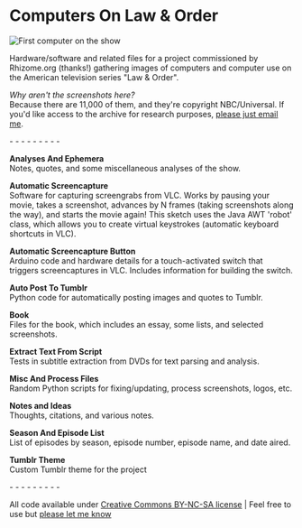 Computers On Law & Order
======================

![First computer on the show](http://24.media.tumblr.com/40cd79783ae45ca1b2360ba24d308b15/tumblr_mzo9cdoozA1s96asao1_1280.png)

Hardware/software and related files for a project commissioned by Rhizome.org (thanks!) gathering images of computers and computer use on the American television series "Law & Order".  

*Why aren't the screenshots here?*  
Because there are 11,000 of them, and they're copyright NBC/Universal. If you'd like access to the archive for research purposes, [please just email me](http://www.jeffreythompson.org).

\- \- \- \- \- \- \- \- \- 

**Analyses And Ephemera**  
Notes, quotes, and some miscellaneous analyses of the show.

**Automatic Screencapture**  
Software for capturing screengrabs from VLC. Works by pausing your movie, takes a screenshot, advances by N frames (taking screenshots along the way), and starts the movie again! This sketch uses the Java AWT 'robot' class, which allows you to create virtual keystrokes (automatic keyboard shortcuts in VLC).

**Automatic Screencapture Button**   
Arduino code and hardware details for a touch-activated switch that triggers screencaptures in VLC. Includes information for building the switch.

**Auto Post To Tumblr**  
Python code for automatically posting images and quotes to Tumblr.

**Book**  
Files for the book, which includes an essay, some lists, and selected screenshots.

**Extract Text From Script**  
Tests in subtitle extraction from DVDs for text parsing and analysis.

**Misc And Process Files**  
Random Python scripts for fixing/updating, process screenshots, logos, etc.

**Notes and Ideas**  
Thoughts, citations, and various notes.

**Season And Episode List**  
List of episodes by season, episode number, episode name, and date aired.

**Tumblr Theme**  
Custom Tumblr theme for the project

\- \- \- \- \- \- \- \- \- 

All code available under [Creative Commons BY-NC-SA license](http://creativecommons.org/licenses/by-nc-sa/3.0/)  |  Feel free to use but [please let me know](http://www.jeffreythompson.org)
